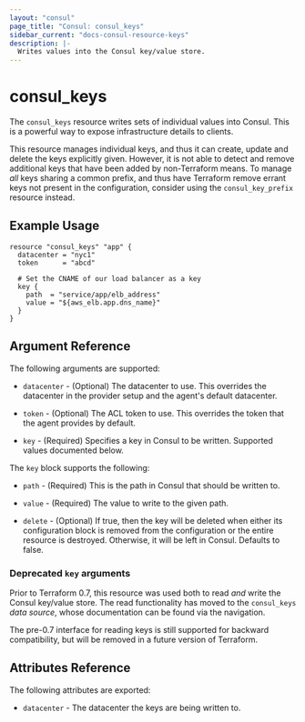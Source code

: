 ```yaml
---
layout: "consul"
page_title: "Consul: consul_keys"
sidebar_current: "docs-consul-resource-keys"
description: |-
  Writes values into the Consul key/value store.
---
```


# consul\_keys

The `consul_keys` resource writes sets of individual values into Consul.
This is a powerful way to expose infrastructure details to clients.

This resource manages individual keys, and thus it can create, update
and delete the keys explicitly given. However, it is not able to detect
and remove additional keys that have been added by non-Terraform means.
To manage *all* keys sharing a common prefix, and thus have Terraform
remove errant keys not present in the configuration, consider using the
`consul_key_prefix` resource instead.

## Example Usage

```
resource "consul_keys" "app" {
  datacenter = "nyc1"
  token      = "abcd"

  # Set the CNAME of our load balancer as a key
  key {
    path  = "service/app/elb_address"
    value = "${aws_elb.app.dns_name}"
  }
}
```

## Argument Reference

The following arguments are supported:

* `datacenter` - (Optional) The datacenter to use. This overrides the
  datacenter in the provider setup and the agent's default datacenter.

* `token` - (Optional) The ACL token to use. This overrides the
  token that the agent provides by default.

* `key` - (Required) Specifies a key in Consul to be written.
  Supported values documented below.

The `key` block supports the following:

* `path` - (Required) This is the path in Consul that should be written to.

* `value` - (Required) The value to write to the given path.

* `delete` - (Optional) If true, then the key will be deleted when
  either its configuration block is removed from the configuration or
  the entire resource is destroyed. Otherwise, it will be left in Consul.
  Defaults to false.

### Deprecated `key` arguments

Prior to Terraform 0.7, this resource was used both to read *and* write the
Consul key/value store. The read functionality has moved to the `consul_keys`
*data source*, whose documentation can be found via the navigation.

The pre-0.7 interface for reading keys is still supported for backward compatibility,
but will be removed in a future version of Terraform.

## Attributes Reference

The following attributes are exported:

* `datacenter` - The datacenter the keys are being written to.
